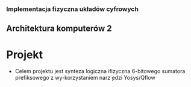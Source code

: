 ### Implementacja fizyczna układów cyfrowych
## Architektura komputerów 2
# Projekt
* Celem projektu  jest  synteza  logiczna  ifizyczna 6-bitowego 
sumatora prefiksowego z wy-korzystaniem narz ̨edzi Yosys/Qflow

